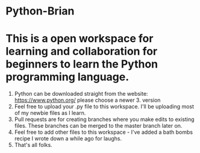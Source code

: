 # Python-Brian
# This is a open workspace for learning and collaboration for beginners to learn the Python programming language.
1. Python can be downloaded straight from the website: https://www.python.org/ please choose a newer 3. version
2. Feel free to upload your .py file to this workspace. I'll be uploading most of my newbie files as I learn.
3. Pull requests are for creating branches where you make edits to existing files. These branches can be merged to the master branch later    on.
4. Feel free to add other files to this workspace - I've added a bath bombs recipe I wrote down a while ago for laughs.
5. That's all folks.
